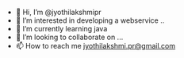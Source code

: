 - 👋 Hi, I’m @jyothilakshmipr
- 👀 I’m interested in developing a webservice ..
- 🌱 I’m currently learning java
- 💞️ I’m looking to collaborate on ...
- 📫 How to reach me  jyothilakshmi.pr@gmail.com

<!---
jyothilakshmipr/jyothilakshmipr is a ✨ special ✨ repository because its `README.md` (this file) appears on your GitHub profile.
You can click the Preview link to take a look at your changes.
--->
